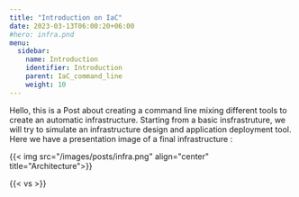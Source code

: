 ```yaml
---
title: "Introduction on IaC"
date: 2023-03-13T06:00:20+06:00
#hero: infra.pnd
menu:
  sidebar:
    name: Introduction
    identifier: Introduction
    parent: IaC_command_line
    weight: 10
---
```


Hello, this is a Post about creating a command line mixing different tools to create an automatic infrastructure.
Starting from a basic insfrastruture, we will try to simulate an infrastructure design and application deployment tool.
Here we have a presentation image of a final infrastructure :

{{< img src="/images/posts/infra.png" align="center" title="Architecture">}}

{{< vs >}}
